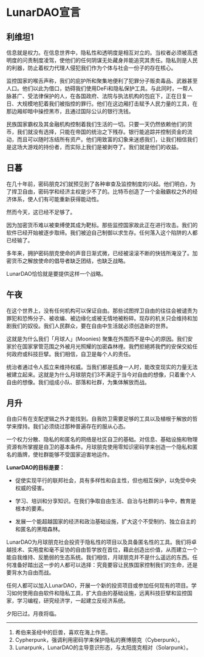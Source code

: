 # LunarDAO宣言

## 利维坦1

信息就是权力。在信息世界中，隐私性和透明度是相互对立的。当权者必须被高透明度的问责制度凌驾，使他们的任何阴谋无处藏身并能追究其责任。隐私则是人民的利器，防止着权力代理人侵犯我们作为个体与社会一份子的存在核心。

监控国家的喉舌声称，我们的庇护所和聚集地便利了犯罪分子贩卖毒品、武器甚至人口。他们以此为借口，妨碍我们使用DeFi和隐私保护工具。与此同时，一帮人脉甚广、受法律保护的人，在各国政府、法院与执法机构的包庇下，正在日复一日、大规模地犯着我们被指控的罪行。他们在这边厢打击赋予人民力量的工具，在那边厢却暗中操控黑市，且通过国际公认的银行洗钱。

民族国家霸权及其金融机构控制着我们生活的一切。只要一天仍然依赖他们的货币，我们就没有选择，只能在帝国的统治之下残存。银行能追踪并控制资金的流动，而且可以随时冻结所有资产。他们用致富的幻象来迷惑我们，让我们相信我们是这场大游戏的持份者，而实际上我们是被剥夺了。我们就是他们的收益。

## 日暮

在几十年前，密码朋克2们就预见到了各种审查及监控制度的兴起。他们明白，为了捍卫自由，密码学和经济主权是少不了的。比特币创造了一个金融霸权之外的经济体系，使人们有可能重新获得能动性。

然而今天，这已经不足够了。

因为加密货币难以被束缚使其成为靶标。那些监控国家故此正在进行攻击。我们的软件已经开始被逐步取缔。我们被迫自己制御以求生存。任何落入这个陷阱的人都已经输了。

多年来，拥护密码朋克使命的声音日渐式微，已经被滚滚不断的快钱所淹没了。加密货币之解放使命的倡导者缺乏团结，也缺乏战略。

LunarDAO恰恰就是要提供这样一个战略。

## 午夜

在这个世界上，没有任何机构可以保证自由。那些试图捍卫自由的往往会被谴责为罪犯和恐怖分子、被收编、被边缘化或被无情地被粉碎。现存的机关只会维持和加剧我们的奴役。我们人民群众，要在自由中生活就必须创造新的世界。

这就是为什么我们「月球人」(Moonies) 聚集在外围而不是中心的原因。我们安家於在国家掌管范围之外被月光照耀的加密森林𥚃。我們拒絕將我們的安保交給任何政府或科技巨擘。我们相信，自卫是每个人的责任。

统治者通过令人孤立来维持权威。当我们都是孤身一人时，能改变现实的力量无法被建立起来。这就是为什么月球朋克们3不满足于当今对自由的想像，只着重个人自由的想像。我们组成小队、部落和社群，为集体解放而战。

## 月升

自由只有在支配逻辑之外才能找到。自我防卫需要足够的工具以及植根于解放的哲学来撑持。我们必须绕过那种普遍存在的服从心态。

一个权力分散、隐私的和匿名的网络是社区自卫的基础。对信息、基础设施和物理资源有所掌握是自卫的基本条件。月球朋克使用零知识密码学来创造一个隐私和匿名的盾牌，使社群能够不受国家迫害地运作。

**LunarDAO的目标是要：**

- 促使实现平行的联邦社会，具有多样性和自主性，但也相互保护，以免受中央权威的侵害。

- 学习、培训和分享知识。在我们争取自由生活、自治与社群的斗争中，教育是根本的要素。

- 发展一个能超越国家的经济和政治基础设施，扩大这个不受制约、独立自主的和匿名的黑暗森林。

LunarDAO为月球朋克社会投资于隐私性的项目以及具备匿名性的工具。我们将卓越技术、实用度和毫不妥协的自由哲学放在首位，藉此创造出价值，从而建立一个能自我维持、反脆弱的生态系统。我们相信，月球朋克并不是什么遥远的东西。任何准备好踏出这一步的人都可以选择：究竟要容让民族国家控制我们的生命，还是要背水为自由而战。

任何人都可以加入LunarDAO，开展一个新的投资项目或参加任何现有的项目。学习如何使用自由软件和隐私工具，扩大自由的基础设施，远离科技巨擘和监控国家，学习编程，研究经济学，一起建立反经济系统。

夕阳已过。月夜将临。


__________________________________________________________

1. 希伯来圣经中的巨兽，喜欢在海上作恶。
2. Cypherpunk，强调利用密码学来保护隐私的赛博朋克（Cyberpunk）。
3. Lunarpunk，LunarDAO的主导意识形态，与太阳庞克相对（Solarpunk）。
